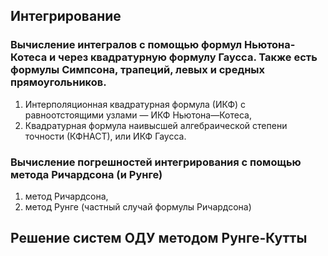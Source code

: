 ## Интегрирование
### Вычисление интегралов с помощью формул Ньютона-Котеса и через квадратурную формулу Гаусса. Также есть формулы Симпсона, трапеций, левых и средных прямоугольников.

1) Интерполяционная квадратурная формула (ИКФ) с равноотстоящими узлами — ИКФ Ньютона—Котеса,
2) Квадратурная формула наивысшей алгебраической степени точности (КФНАСТ), или ИКФ Гаусса.

### Вычисление погрешностей интегрирования с помощью метода Ричардсона (и Рунге)
1) метод Ричардсона,
2) метод Рунге (частный случай формулы Ричардсона)

## Решение систем ОДУ методом Рунге-Кутты
